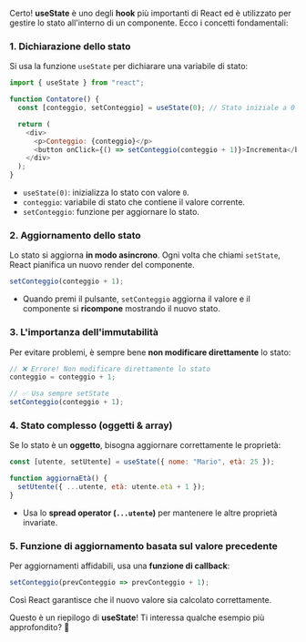 Certo! **useState** è uno degli **hook** più importanti di React ed è utilizzato per gestire lo stato all'interno di un componente. Ecco i concetti fondamentali:

### 1. **Dichiarazione dello stato**
Si usa la funzione `useState` per dichiarare una variabile di stato:
```js
import { useState } from "react";

function Contatore() {
  const [conteggio, setConteggio] = useState(0); // Stato iniziale a 0

  return (
    <div>
      <p>Conteggio: {conteggio}</p>
      <button onClick={() => setConteggio(conteggio + 1)}>Incrementa</button>
    </div>
  );
}
```
- `useState(0)`: inizializza lo stato con valore `0`.
- `conteggio`: variabile di stato che contiene il valore corrente.
- `setConteggio`: funzione per aggiornare lo stato.

### 2. **Aggiornamento dello stato**
Lo stato si aggiorna **in modo asincrono**. Ogni volta che chiami `setState`, React pianifica un nuovo render del componente.

```js
setConteggio(conteggio + 1);
```
- Quando premi il pulsante, `setConteggio` aggiorna il valore e il componente si **ricompone** mostrando il nuovo stato.

### 3. **L'importanza dell'immutabilità**
Per evitare problemi, è sempre bene **non modificare direttamente** lo stato:
```js
// ❌ Errore! Non modificare direttamente lo stato
conteggio = conteggio + 1;

// ✅ Usa sempre setState
setConteggio(conteggio + 1);
```

### 4. **Stato complesso (oggetti & array)**
Se lo stato è un **oggetto**, bisogna aggiornare correttamente le proprietà:
```js
const [utente, setUtente] = useState({ nome: "Mario", età: 25 });

function aggiornaEtà() {
  setUtente({ ...utente, età: utente.età + 1 });
}
```
- Usa lo **spread operator (`...utente`)** per mantenere le altre proprietà invariate.

### 5. **Funzione di aggiornamento basata sul valore precedente**
Per aggiornamenti affidabili, usa una **funzione di callback**:
```js
setConteggio(prevConteggio => prevConteggio + 1);
```
Così React garantisce che il nuovo valore sia calcolato correttamente.

Questo è un riepilogo di **useState**! Ti interessa qualche esempio più approfondito? 🚀
